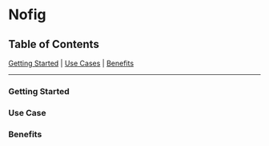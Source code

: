 <h1>Nofig</h1>

<h2>Table of Contents</h2>

[Getting Started](#getting-started) | [Use Cases](#use-cases) | [Benefits](#benefits)

---------

<h3 id="getting-started">Getting Started</h3>

<h3 id="use-cases">Use Case</h3>

<h3 id="benefits">Benefits</h3>